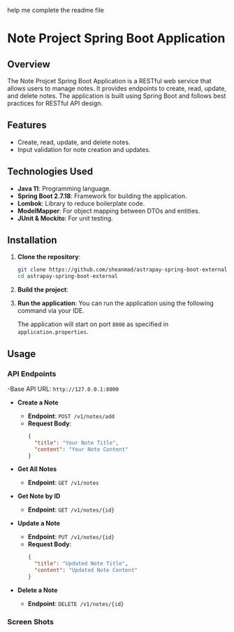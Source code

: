 help me complete the readme file
# Note Project Spring Boot Application

## Overview

The Note Projcet Spring Boot Application is a RESTful web service that allows users to manage notes. It provides endpoints to create, read, update, and delete notes. The application is built using Spring Boot and follows best practices for RESTful API design.

## Features

- Create, read, update, and delete notes.
- Input validation for note creation and updates.

## Technologies Used

- **Java 11**: Programming language.
- **Spring Boot 2.7.18**: Framework for building the application.
- **Lombok**: Library to reduce boilerplate code.
- **ModelMapper**: For object mapping between DTOs and entities.
- **JUnit & Mockito**: For unit testing.

## Installation

1. **Clone the repository**:
   ```bash
   git clone https://github.com/sheanmad/astrapay-spring-boot-external.git
   cd astrapay-spring-boot-external
   ```

2. **Build the project**:

3. **Run the application**:
   You can run the application using the following command via your IDE.

   The application will start on port `8000` as specified in `application.properties`.

## Usage

### API Endpoints
-Base API URL: `http://127.0.0.1:8000`
- **Create a Note**
  - **Endpoint**: `POST /v1/notes/add`
  - **Request Body**:
    ```json
    {
      "title": "Your Note Title",
      "content": "Your Note Content"
    }
    ```

- **Get All Notes**
  - **Endpoint**: `GET /v1/notes`

- **Get Note by ID**
  - **Endpoint**: `GET /v1/notes/{id}`

- **Update a Note**
  - **Endpoint**: `PUT /v1/notes/{id}`
  - **Request Body**:
    ```json
    {
      "title": "Updated Note Title",
      "content": "Updated Note Content"
    }
    ```

- **Delete a Note**
  - **Endpoint**: `DELETE /v1/notes/{id}`

### Screen Shots
